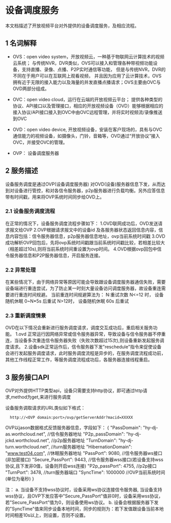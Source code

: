 # 设备调度服务

本文档描述了开放视频平台对外提供的设备调度服务，及相应流程。

## 1 名词解释

- OVS：open video system，开放视频云，一种基于物联网云计算技术的视频云系统；
  与传统NVR，DVR类似，OVS可以接入和管理各种带视频功能设备，支持直播、录像、点播、P2P实时通信等功能，
  但是与传统NVR，DVR的不同在于用户可以在互联网上观看视频，
  并且因为应用了云计算技术，OVS拥有近于无限的接入能力以及海量的并发直播点播请求；OVS主要由OVC与OVD两部分组成。

- OVC：open video cloud，运行在云端的开放视频云平台；
  提供各种类型的协议、API接口以及管理接口，相应的开放视频设备（OVD）能够根据相应的接入协议/API接口接入到OVC中由OVC远程管理，并将实时视频流/录像推送到OVC

- OVD：open video device, 开放视频设备，安装在客户现场的，具有与OVC通信能力的视频设备，如摄像头，门铃，音箱等，OVD通过“开放协议”接入OVC，并接受OVC的管理。

- OVP： 设备调度服务器


## 2 服务描述

设备服务调度是通过OVP(设备调度服务器) 对OVD(设备)服务器信息下发，从而达到对设备进行管控，和对各信令服务器，p2p服务器进行负载均衡。另外应答信息带有时间戳，用来将OVP系统时间同步给OVD上。

### 2.1 设备服务调度流程
在正常的情况下，设备服务调度流程步骤如下：
1.OVD联网成功后，OVD发送请求报文给OVP
2.OVP根据请求报文中的设备id 及各服务器状态返回信息内容，信息内容包括：信令服务器信息，p2p服务器信息地址，ovp当前系统时间戳
3.OVD成功解析OVP回包后，先将ovp系统时间戳跟当前系统时间戳比较，若相差比较大（相差超过10s),则将当前系统时间重设置为ovp时间。
4.OVD根据ovp回包中信令服务器信息和P2P服务器信息，开启服务连接。

### 2.2 异常处理

在某些情况下，由于网络异常等原因可能会导致跟设备调度服务器通信失败，需要设备端进行重连尝试，为了防止某一时刻大量设备访问调度服务器，故设备重连需要进行重连时间规避。
当前重连时间规避算法为：
N:重试次数
N<=12 时， 设备随机休眠 0~N*5s  后重试
N>12时， 设备随机休眠 60s 后重试

### 2.3 重新调度情景
OVD在以下情况会重新进行服务调度请求，调度交互成功后，重启相关服务功能。
1.ovd 正常运行因网络异常或信令服务器异常，导致设备与信令服务器不停重连，当设备多次重连信令服务器失败（失败次数超过15次),则设备重新发起服务调度请求。
2.设备sdk正常运作后，信令服务器下发"reschedule"指令来促使设备会进行发起服务调度请求，此时服务调度流程是异步的，在服务调度流程成功前，其他工作线程正常工作，等服务调度流程成功后，各服务器连接线程重启。

## 3 服务接口API

OVP对外提供HTTP类型api，设备只需要支持http协议，即可通过http请求,method为get,来进行服务调度

设备服务调取请求的URL类似如下格式： 

```
  http://<OVP domain:port>/ovp/getServerAddr?macid=XXXXX
```

OVP以jason数据格式反馈服务器信息，字段如下：
{
	"PassDomain": "hy-dj-as.worthcloud.net",                      //信令服务器地址
	"P2p_passDomain": "hy-dj-jckd.worthcloud.net",                //p2p服务器地址
	"TurnDomain": "hy-dj-turn.worthcloud.net",                    //turn服务器地址
	"HibernationDomain": "www.test04.com",                        //休眠服务器地址
	"PassPort": 9080,                                             //信令服务器ws接口(非加密接口)
	"Secure_PassPort": 9443,                                      //信令服务器wss接口(若设备支持wss协议,且下发非0值，设备则开启wss连接)
	"P2p_passPort": 4755,                                         //p2p接口
	"TurnPort": 3478,                                             //turn服务器端口
	"SyncTime": 1000000                                           //OVP当前系统时间(单位为毫秒)
}


注：
    a. 当设备不支持wss协议时，设备采用ws协议连接信令服务器, 当设备支持wss协议，且OVP下发应答中"Secure_PassPort"值非0时，设备采用wss协议，若"Secure_PassPort”值为0，则设备使用ws协议。
	b. 设备会根据服务器下发的"SyncTime"值来同步设备本地时间，同步的规则为：若下发值跟设备当前本地时间相差10s以上，则设置，否则不设置。



